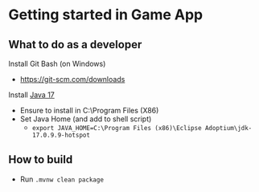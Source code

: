 # Getting started in Game App

## What to do as a developer

Install Git Bash (on Windows)
- https://git-scm.com/downloads

Install [Java 17](https://adoptium.net/download/)
- Ensure to install in C:\Program Files (X86)
- Set Java Home (and add to shell script)
    - `export JAVA_HOME=C:\Program Files (x86)\Eclipse Adoptium\jdk-17.0.9.9-hotspot`

## How to build

- Run `.mvnw clean package`